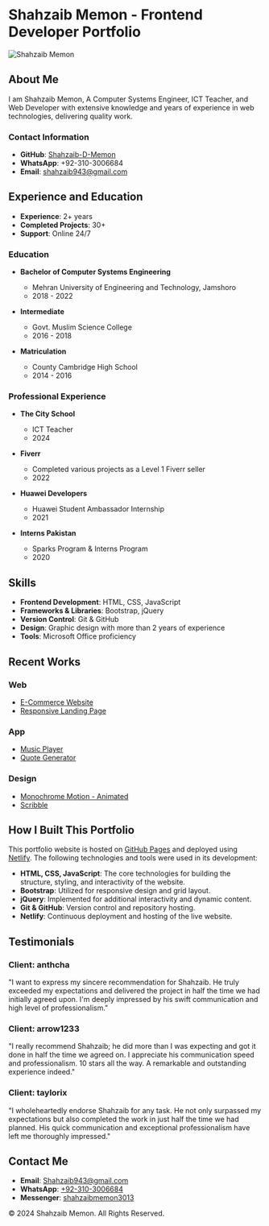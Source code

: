 # Shahzaib Memon - Frontend Developer Portfolio

![Shahzaib Memon](https://shahzaib-d-memon.github.io/Shahzaib-Portfolio.github.io/assets/images/profile-pic.jpg)

## About Me

I am Shahzaib Memon, A Computer Systems Engineer, ICT Teacher, and Web Developer with extensive knowledge and years of experience in web technologies, delivering quality work.

### Contact Information

- **GitHub**: [Shahzaib-D-Memon](https://github.com/Shahzaib-D-Memon)
- **WhatsApp**: +92-310-3006684
- **Email**: shahzaib943@gmail.com

## Experience and Education

- **Experience**: 2+ years
- **Completed Projects**: 30+
- **Support**: Online 24/7

### Education

- **Bachelor of Computer Systems Engineering**
  - Mehran University of Engineering and Technology, Jamshoro
  - 2018 - 2022

- **Intermediate**
  - Govt. Muslim Science College
  - 2016 - 2018

- **Matriculation**
  - County Cambridge High School
  - 2014 - 2016

### Professional Experience

- **The City School**
  - ICT Teacher
  - 2024

- **Fiverr**
  - Completed various projects as a Level 1 Fiverr seller
  - 2022

- **Huawei Developers**
  - Huawei Student Ambassador Internship
  - 2021

- **Interns Pakistan**
  - Sparks Program & Interns Program
  - 2020

## Skills

- **Frontend Development**: HTML, CSS, JavaScript
- **Frameworks & Libraries**: Bootstrap, jQuery
- **Version Control**: Git & GitHub
- **Design**: Graphic design with more than 2 years of experience
- **Tools**: Microsoft Office proficiency

## Recent Works

### Web

- [E-Commerce Website](https://shahzaib-memon.netlify.app/ecommerce-demo)
- [Responsive Landing Page](https://shahzaib-memon.netlify.app/landing-page-demo)

### App

- [Music Player](https://shahzaib-memon.netlify.app/music-player-demo)
- [Quote Generator](https://shahzaib-memon.netlify.app/quote-generator-demo)

### Design

- [Monochrome Motion - Animated](https://shahzaib-memon.netlify.app/monochrome-motion-demo)
- [Scribble](https://shahzaib-memon.netlify.app/scribble-demo)

## How I Built This Portfolio

This portfolio website is hosted on [GitHub Pages](https://shahzaib-d-memon.github.io/Shahzaib-Portfolio.github.io/) and deployed using [Netlify](https://shahzaib-memon.netlify.app/). The following technologies and tools were used in its development:

- **HTML, CSS, JavaScript**: The core technologies for building the structure, styling, and interactivity of the website.
- **Bootstrap**: Utilized for responsive design and grid layout.
- **jQuery**: Implemented for additional interactivity and dynamic content.
- **Git & GitHub**: Version control and repository hosting.
- **Netlify**: Continuous deployment and hosting of the live website.

## Testimonials

### Client: anthcha

"I want to express my sincere recommendation for Shahzaib. He truly exceeded my expectations and delivered the project in half the time we had initially agreed upon. I'm deeply impressed by his swift communication and high level of professionalism."

### Client: arrow1233

"I really recommend Shahzaib; he did more than I was expecting and got it done in half the time we agreed on. I appreciate his communication speed and professionalism. 10 stars all the way. A remarkable and outstanding experience indeed."

### Client: taylorix

"I wholeheartedly endorse Shahzaib for any task. He not only surpassed my expectations but also completed the work in just half the time we had planned. His quick communication and exceptional professionalism have left me thoroughly impressed."

## Contact Me

- **Email**: [Shahzaib943@gmail.com](mailto:shahzaib943@gmail.com)
- **WhatsApp**: [+92-310-3006684](https://wa.me/923103006684)
- **Messenger**: [shahzaibmemon3013](https://m.me/shahzaibmemon3013)

© 2024 Shahzaib Memon. All Rights Reserved.
